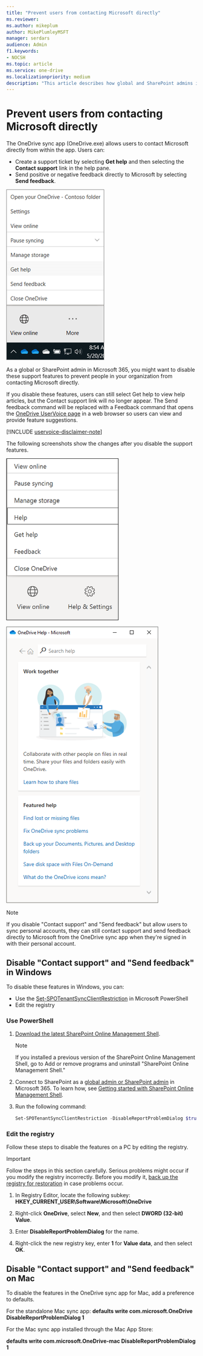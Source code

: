 ```yaml
---
title: "Prevent users from contacting Microsoft directly"
ms.reviewer: 
ms.author: mikeplum
author: MikePlumleyMSFT
manager: serdars
audience: Admin
f1.keywords:
- NOCSH
ms.topic: article
ms.service: one-drive
ms.localizationpriority: medium
description: "This article describes how global and SharePoint admins in Microsoft 365 can disable the 'Contact support' and 'Send feedback' features in the OneDrive sync app."
---
```


# Prevent users from contacting Microsoft directly

The OneDrive sync app (OneDrive.exe) allows users to contact Microsoft directly from within the app. Users can:

- Create a support ticket by selecting **Get help** and then selecting the **Contact support** link in the help pane.
- Send positive or negative feedback directly to Microsoft by selecting **Send feedback**.

![The Get help and Send feedback commands](media/Img1-4717638.png)

As a global or SharePoint admin in Microsoft 365, you might want to disable these support features to prevent people in your organization from contacting Microsoft directly.

If you disable these features, users can still select Get help to view help articles, but the Contact support link will no longer appear. The Send feedback command will be replaced with a Feedback command that opens the [OneDrive UserVoice page](https://onedrive.uservoice.com/) in a web browser so users can view and provide feature suggestions.

[!INCLUDE [uservoice-disclaimer-note](includes/uservoice-disclaimer-note.md)]

The following screenshots show the changes after you disable the support features.

![The Get help and Feedback commands](media/Img2-4717638.png)

![The help pane](media/Img3-4717638.png)

> [!NOTE]
> If you disable "Contact support" and "Send feedback" but allow users to sync personal accounts, they can still contact support and send feedback directly to Microsoft from the OneDrive sync app when they're signed in with their personal account. 

## Disable "Contact support" and "Send feedback" in Windows 

To disable these features in Windows, you can:

- Use the [Set-SPOTenantSyncClientRestriction](/powershell/module/sharepoint-online/set-spotenantsyncclientrestriction) in Microsoft PowerShell
- Edit the registry

### Use PowerShell

1. [Download the latest SharePoint Online Management Shell](https://go.microsoft.com/fwlink/p/?LinkId=255251).

    > [!NOTE]
    > If you installed a previous version of the SharePoint Online Management Shell, go to Add or remove programs and uninstall "SharePoint Online Management Shell." 

2. Connect to SharePoint as a [global admin or SharePoint admin](/sharepoint/sharepoint-admin-role) in Microsoft 365. To learn how, see [Getting started with SharePoint Online Management Shell](/powershell/sharepoint/sharepoint-online/connect-sharepoint-online).
    
3. Run the following command:
    
      ```PowerShell
      Set-SPOTenantSyncClientRestriction -DisableReportProblemDialog $true
      ```

### Edit the registry

Follow these steps to disable the features on a PC by editing the registry.

> [!IMPORTANT]
> Follow the steps in this section carefully. Serious problems might occur if you modify the registry incorrectly. Before you modify it, [back up the registry for restoration](https://support.microsoft.com/help/322756/how-to-back-up-and-restore-the-registry-in-windows) in case problems occur.

1. In Registry Editor, locate the following subkey: **HKEY_CURRENT_USER\Software\Microsoft\OneDrive**

2. Right-click **OneDrive**, select **New**, and then select **DWORD (32-bit) Value**.

3. Enter **DisableReportProblemDialog** for the name.

4. Right-click the new registry key, enter **1** for **Value data**, and then select **OK**.

## Disable "Contact support" and "Send feedback" on Mac 

To disable the features in the OneDrive sync app for Mac, add a preference to defaults.

For the standalone Mac sync app:
**defaults write com.microsoft.OneDrive DisableReportProblemDialog 1**

For the Mac sync app installed through the Mac App Store:

**defaults write com.microsoft.OneDrive-mac DisableReportProblemDialog 1**
